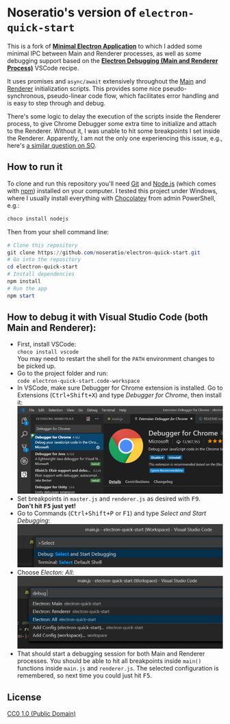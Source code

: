 # Noseratio's version of `electron-quick-start`

This is a fork of **[Minimal Electron Application](https://github.com/electron/electron-quick-start)** to which I added some minimal IPC between Main and Renderer processes, as well as some debugging support based on the **[Electron Debugging (Main and Renderer Process)](https://github.com/Microsoft/vscode-recipes/tree/master/Electron)** VSCode recipe.

It uses promises and `async/await` extensively throughout the [Main](https://github.com/noseratio/electron-quick-start/blob/master/main.js) and [Renderer](https://github.com/noseratio/electron-quick-start/blob/master/renderer.js) initialization scripts. This provides some nice pseudo-synchronous, pseudo-linear code flow, which facilitates error handling and is easy to step through and debug.

There's some logic to delay the execution of the scripts inside the Renderer process, to give Chrome Debugger some extra time to initialize and attach to the Renderer. Without it, I was unable to hit some breakpoints I set inside the Renderer. Apparently, I am not the only one experiencing this issue, e.g., here's [a similar question on SO](https://stackoverflow.com/questions/52844870/debugging-electron-renderer-process-with-vscode).

## How to run it

To clone and run this repository you'll need [Git](https://git-scm.com) and [Node.js](https://nodejs.org/en/download/) (which comes with [npm](http://npmjs.com)) installed on your computer. I tested this project under Windows, where I usually install everything with [Chocolatey](https://chocolatey.org/) from admin PowerShell, e.g.: 

```powershell
choco install nodejs
```
Then from your shell command line:

```powershell
# Clone this repository
git clone https://github.com/noseratio/electron-quick-start.git
# Go into the repository
cd electron-quick-start
# Install dependencies
npm install
# Run the app
npm start
```
## How to debug it with Visual Studio Code (both Main and Renderer):

- First, install VSCode:<br>`choco install vscode`<br>
  You may need to restart the shell for the `PATH` environment changes to be picked up.
- Go to the project folder and run:<br>`code electron-quick-start.code-workspace`
- In VSCode, make sure Debugger for Chrome extension is installed. 
  Go to Extensions (<kbd>Ctrl+Shift+X</kbd>) and type *Debugger for Chrome*, then install it:<br>
  ![Debugger for Chrome](./art/debugger-for-chrome.png)
- Set breakpoints in `master.js` and `renderer.js` as desired with <kbd>F9</kbd>.<br>
  **Don't hit <kbd>F5</kbd> just yet!**
- Go to Commands (<kbd>Ctrl+Shift+P</kbd> or <kbd>F1</kbd>) and type *Select and Start Debugging*:<br>
  ![Select and Start Debug](./art/select-and-start-debugging.png)
- Choose *Electon: All*:<br>
  ![Electron All](./art/electron-all.png)
- That should start a debugging session for both Main and Renderer processes. You should be able to hit all breakpoints inside `main()` functions inside `main.js` and `renderer.js`. The selected configuration is remembered, so next time you could just hit <kbd>F5</kbd>.

## License

[CC0 1.0 (Public Domain)](LICENSE.md)
